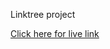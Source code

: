 Linktree project

<a href = "https://illustrious-piroshki-7219bc.netlify.app/" target ="_blank">Click here for live link</a>


